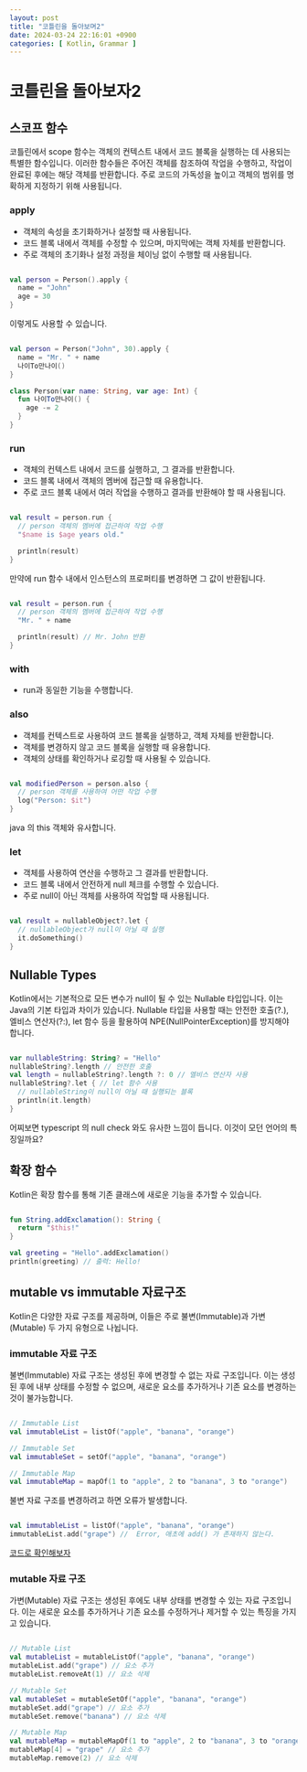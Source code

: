 ```yaml
---
layout: post
title: "코틀린을 돌아보며2"
date: 2024-03-24 22:16:01 +0900
categories: [ Kotlin, Grammar ]
---
```


# 코틀린을 돌아보자2

## 스코프 함수

코틀린에서 scope 함수는 객체의 컨텍스트 내에서 코드 블록을 실행하는 데 사용되는 특별한 함수입니다. 이러한 함수들은 주어진 객체를 참조하여 작업을 수행하고, 작업이 완료된
후에는 해당 객체를 반환합니다. 주로 코드의 가독성을 높이고 객체의 범위를 명확하게 지정하기 위해 사용됩니다.

### apply

- 객체의 속성을 초기화하거나 설정할 때 사용됩니다.
- 코드 블록 내에서 객체를 수정할 수 있으며, 마지막에는 객체 자체를 반환합니다.
- 주로 객체의 초기화나 설정 과정을 체이닝 없이 수행할 때 사용됩니다.

```kotlin

val person = Person().apply {
  name = "John"
  age = 30
}

```

이렇게도 사용할 수 있습니다.

```kotlin

val person = Person("John", 30).apply {
  name = "Mr. " + name
  나이To만나이()
}

class Person(var name: String, var age: Int) {
  fun 나이To만나이() {
    age -= 2
  }
}

```

### run

- 객체의 컨텍스트 내에서 코드를 실행하고, 그 결과를 반환합니다.
- 코드 블록 내에서 객체의 멤버에 접근할 때 유용합니다.
- 주로 코드 블록 내에서 여러 작업을 수행하고 결과를 반환해야 할 때 사용됩니다.

```kotlin

val result = person.run {
  // person 객체의 멤버에 접근하여 작업 수행
  "$name is $age years old."

  println(result)
}

```

만약에 run 함수 내에서 인스턴스의 프로퍼티를 변경하면 그 값이 반환됩니다.

```kotlin

val result = person.run {
  // person 객체의 멤버에 접근하여 작업 수행
  "Mr. " + name

  println(result) // Mr. John 반환
}

```

### with

- run과 동일한 기능을 수행합니다.

### also

- 객체를 컨텍스트로 사용하여 코드 블록을 실행하고, 객체 자체를 반환합니다.
- 객체를 변경하지 않고 코드 블록을 실행할 때 유용합니다.
- 객체의 상태를 확인하거나 로깅할 때 사용될 수 있습니다.

```kotlin

val modifiedPerson = person.also {
  // person 객체를 사용하여 어떤 작업 수행
  log("Person: $it")
}

```

java 의 this 객체와 유사합니다.

### let

- 객체를 사용하여 연산을 수행하고 그 결과를 반환합니다.
- 코드 블록 내에서 안전하게 null 체크를 수행할 수 있습니다.
- 주로 null이 아닌 객체를 사용하여 작업할 때 사용됩니다.

```kotlin

val result = nullableObject?.let {
  // nullableObject가 null이 아닐 때 실행
  it.doSomething()
}

```

## Nullable Types

Kotlin에서는 기본적으로 모든 변수가 null이 될 수 있는 Nullable 타입입니다. 이는 Java의 기본 타입과 차이가 있습니다. Nullable 타입을 사용할 때는
안전한 호출(?.), 엘비스 연산자(?:), let 함수 등을 활용하여 NPE(NullPointerException)를 방지해야 합니다.

```kotlin

var nullableString: String? = "Hello"
nullableString?.length // 안전한 호출
val length = nullableString?.length ?: 0 // 엘비스 연산자 사용
nullableString?.let { // let 함수 사용
  // nullableString이 null이 아닐 때 실행되는 블록
  println(it.length)
}

```

어찌보면 typescript 의 null check 와도 유사한 느낌이 듭니다. 이것이 모던 언어의 특징일까요?

## 확장 함수

Kotlin은 확장 함수를 통해 기존 클래스에 새로운 기능을 추가할 수 있습니다.

```kotlin

fun String.addExclamation(): String {
  return "$this!"
}

val greeting = "Hello".addExclamation()
println(greeting) // 출력: Hello!

```

## mutable vs immutable 자료구조

Kotlin은 다양한 자료 구조를 제공하며, 이들은 주로 불변(Immutable)과 가변(Mutable) 두 가지 유형으로 나뉩니다.

### immutable 자료 구조

불변(Immutable) 자료 구조는 생성된 후에 변경할 수 없는 자료 구조입니다. 이는 생성된 후에 내부 상태를 수정할 수 없으며, 새로운 요소를 추가하거나 기존 요소를 변경하는
것이 불가능합니다.

```kotlin

// Immutable List
val immutableList = listOf("apple", "banana", "orange")

// Immutable Set
val immutableSet = setOf("apple", "banana", "orange")

// Immutable Map
val immutableMap = mapOf(1 to "apple", 2 to "banana", 3 to "orange")


```

불변 자료 구조를 변경하려고 하면 오류가 발생합니다.

```kotlin

val immutableList = listOf("apple", "banana", "orange")
immutableList.add("grape") //  Error, 애초에 add() 가 존재하지 않는다.

```

[코드로 확인해보자](https://github.com/Kotlin/kotlinx.collections.immutable/blob/master/core/commonMain/src/ImmutableList.kt)



### mutable 자료 구조

가변(Mutable) 자료 구조는 생성된 후에도 내부 상태를 변경할 수 있는 자료 구조입니다. 이는 새로운 요소를 추가하거나 기존 요소를 수정하거나 제거할 수 있는 특징을 가지고
있습니다.

```kotlin

// Mutable List
val mutableList = mutableListOf("apple", "banana", "orange")
mutableList.add("grape") // 요소 추가
mutableList.removeAt(1) // 요소 삭제

// Mutable Set
val mutableSet = mutableSetOf("apple", "banana", "orange")
mutableSet.add("grape") // 요소 추가
mutableSet.remove("banana") // 요소 삭제

// Mutable Map
val mutableMap = mutableMapOf(1 to "apple", 2 to "banana", 3 to "orange")
mutableMap[4] = "grape" // 요소 추가
mutableMap.remove(2) // 요소 삭제


```
